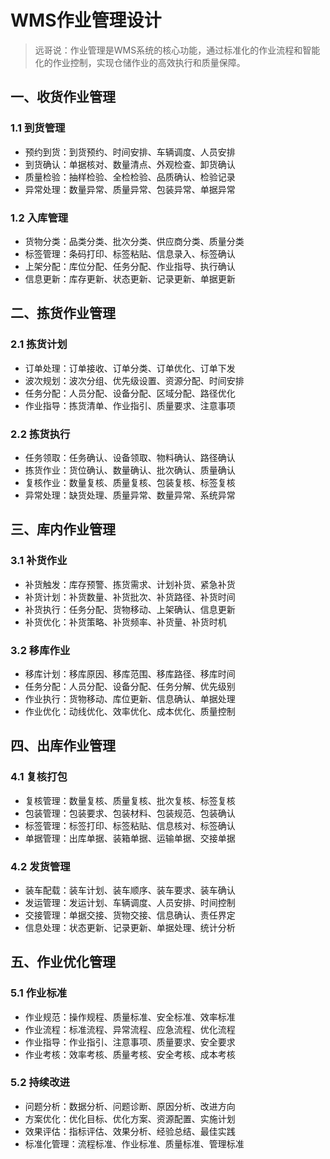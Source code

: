 # WMS作业管理设计

> 远哥说：作业管理是WMS系统的核心功能，通过标准化的作业流程和智能化的作业控制，实现仓储作业的高效执行和质量保障。

## 一、收货作业管理

### 1.1 到货管理
- 预约到货：到货预约、时间安排、车辆调度、人员安排
- 到货确认：单据核对、数量清点、外观检查、卸货确认
- 质量检验：抽样检验、全检检验、品质确认、检验记录
- 异常处理：数量异常、质量异常、包装异常、单据异常

### 1.2 入库管理
- 货物分类：品类分类、批次分类、供应商分类、质量分类
- 标签管理：条码打印、标签粘贴、信息录入、标签确认
- 上架分配：库位分配、任务分配、作业指导、执行确认
- 信息更新：库存更新、状态更新、记录更新、单据更新

## 二、拣货作业管理

### 2.1 拣货计划
- 订单处理：订单接收、订单分类、订单优化、订单下发
- 波次规划：波次分组、优先级设置、资源分配、时间安排
- 任务分配：人员分配、设备分配、区域分配、路径优化
- 作业指导：拣货清单、作业指引、质量要求、注意事项

### 2.2 拣货执行
- 任务领取：任务确认、设备领取、物料确认、路径确认
- 拣货作业：货位确认、数量确认、批次确认、质量确认
- 复核作业：数量复核、质量复核、包装复核、标签复核
- 异常处理：缺货处理、质量异常、数量异常、系统异常

## 三、库内作业管理

### 3.1 补货作业
- 补货触发：库存预警、拣货需求、计划补货、紧急补货
- 补货计划：补货数量、补货批次、补货路径、补货时间
- 补货执行：任务分配、货物移动、上架确认、信息更新
- 补货优化：补货策略、补货频率、补货量、补货时机

### 3.2 移库作业
- 移库计划：移库原因、移库范围、移库路径、移库时间
- 任务分配：人员分配、设备分配、任务分解、优先级别
- 作业执行：货物移动、库位更新、信息确认、单据处理
- 作业优化：动线优化、效率优化、成本优化、质量控制

## 四、出库作业管理

### 4.1 复核打包
- 复核管理：数量复核、质量复核、批次复核、标签复核
- 包装管理：包装要求、包装材料、包装规范、包装确认
- 标签管理：标签打印、标签粘贴、信息核对、标签确认
- 单据管理：出库单据、装箱单据、运输单据、交接单据

### 4.2 发货管理
- 装车配载：装车计划、装车顺序、装车要求、装车确认
- 发运管理：发运计划、车辆调度、人员安排、时间控制
- 交接管理：单据交接、货物交接、信息确认、责任界定
- 信息处理：状态更新、记录更新、单据处理、统计分析

## 五、作业优化管理

### 5.1 作业标准
- 作业规范：操作规程、质量标准、安全标准、效率标准
- 作业流程：标准流程、异常流程、应急流程、优化流程
- 作业指导：作业指引、注意事项、质量要求、安全要求
- 作业考核：效率考核、质量考核、安全考核、成本考核

### 5.2 持续改进
- 问题分析：数据分析、问题诊断、原因分析、改进方向
- 方案优化：优化目标、优化方案、资源配置、实施计划
- 效果评估：指标评估、效果分析、经验总结、最佳实践
- 标准化管理：流程标准、作业标准、质量标准、管理标准